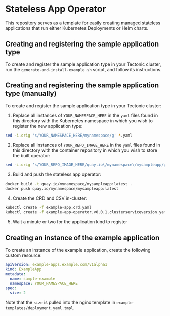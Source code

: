 # Stateless App Operator

This repository serves as a template for easily creating managed stateless applications that run either Kubernetes Deployments or Helm charts.

## Creating and registering the sample application type

To create and register the sample application type in your Tectonic cluster, run the `generate-and-install-example.sh` script, and follow its instructions.

## Creating and registering the sample application type (manually)

To create and register the sample application type in your Tectonic cluster:

1) Replace all instances of `YOUR_NAMESPACE_HERE` in the `yaml` files found in this directory with the Kubernetes namespace in which you wish to register the new application type:

```sh
sed -i.orig 's/YOUR_NAMESPACE_HERE/mynamespace/g' *.yaml
```

2) Replace all instances of `YOUR_REPO_IMAGE_HERE` in the `yaml` files found in this directory with the container repository in which you wish to store the built operator:

```sh
sed -i.orig 's/YOUR_REPO_IMAGE_HERE/quay.io\/mynamespace\/mysampleapp/g' *.yaml
```

3) Build and push the stateless app operator:

```sh
docker build -t quay.io/mynamespace/mysampleapp:latest .
docker push quay.io/mynamespace/mysampleapp:latest
```

4) Create the CRD and CSV in-cluster:

```sh
kubectl create -f example-app.crd.yaml
kubectl create -f example-app-operator.v0.0.1.clusterserviceversion.yaml
```

5) Wait a minute or two for the application kind to register

## Creating an instance of the example application

To create an instance of the example application, create the following custom resource:

```yaml
apiVersion: example-apps.example.com/v1alpha1
kind: ExampleApp
metadata:
  name: sample-example
  namespace: YOUR_NAMESPACE_HERE
spec:
  size: 2
```

Note that the `size` is pulled into the nginx template in `example-templates/deployment.yaml.tmpl`.